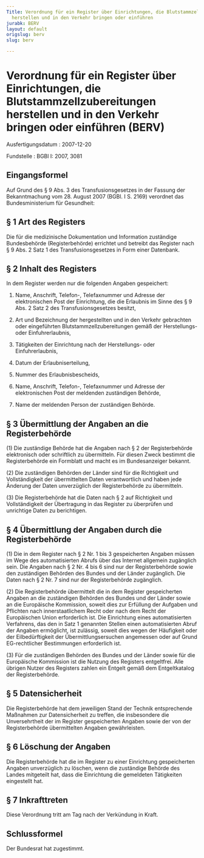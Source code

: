 ```yaml
---
Title: Verordnung für ein Register über Einrichtungen, die Blutstammzellzubereitungen
  herstellen und in den Verkehr bringen oder einführen
jurabk: BERV
layout: default
origslug: berv
slug: berv

---
```


# Verordnung für ein Register über Einrichtungen, die Blutstammzellzubereitungen herstellen und in den Verkehr bringen oder einführen (BERV)

Ausfertigungsdatum
:   2007-12-20

Fundstelle
:   BGBl I: 2007, 3081


## Eingangsformel

Auf Grund des § 9 Abs. 3 des Transfusionsgesetzes in der Fassung der
Bekanntmachung vom 28. August 2007 (BGBl. I S. 2169) verordnet das
Bundesministerium für Gesundheit:


## § 1 Art des Registers

Die für die medizinische Dokumentation und Information zuständige
Bundesbehörde (Registerbehörde) errichtet und betreibt das Register
nach § 9 Abs. 2 Satz 1 des Transfusionsgesetzes in Form einer
Datenbank.


## § 2 Inhalt des Registers

In dem Register werden nur die folgenden Angaben gespeichert:

1.  Name, Anschrift, Telefon-, Telefaxnummer und Adresse der
    elektronischen Post der Einrichtung, die die Erlaubnis im Sinne des §
    9 Abs. 2 Satz 2 des Transfusionsgesetzes besitzt,


2.  Art und Bezeichnung der hergestellten und in den Verkehr gebrachten
    oder eingeführten Blutstammzellzubereitungen gemäß der Herstellungs-
    oder Einfuhrerlaubnis,


3.  Tätigkeiten der Einrichtung nach der Herstellungs- oder
    Einfuhrerlaubnis,


4.  Datum der Erlaubniserteilung,


5.  Nummer des Erlaubnisbescheids,


6.  Name, Anschrift, Telefon-, Telefaxnummer und Adresse der
    elektronischen Post der meldenden zuständigen Behörde,


7.  Name der meldenden Person der zuständigen Behörde.





## § 3 Übermittlung der Angaben an die Registerbehörde

(1) Die zuständige Behörde hat die Angaben nach § 2 der
Registerbehörde elektronisch oder schriftlich zu übermitteln. Für
diesen Zweck bestimmt die Registerbehörde ein Formblatt und macht es
im Bundesanzeiger bekannt.

(2) Die zuständigen Behörden der Länder sind für die Richtigkeit und
Vollständigkeit der übermittelten Daten verantwortlich und haben jede
Änderung der Daten unverzüglich der Registerbehörde zu übermitteln.

(3) Die Registerbehörde hat die Daten nach § 2 auf Richtigkeit und
Vollständigkeit der Übertragung in das Register zu überprüfen und
unrichtige Daten zu berichtigen.


## § 4 Übermittlung der Angaben durch die Registerbehörde

(1) Die in dem Register nach § 2 Nr. 1 bis 3 gespeicherten Angaben
müssen im Wege des automatisierten Abrufs über das Internet allgemein
zugänglich sein. Die Angaben nach § 2 Nr. 4 bis 6 sind nur der
Registerbehörde sowie den zuständigen Behörden des Bundes und der
Länder zugänglich. Die Daten nach § 2 Nr. 7 sind nur der
Registerbehörde zugänglich.

(2) Die Registerbehörde übermittelt die in dem Register gespeicherten
Angaben an die zuständigen Behörden des Bundes und der Länder sowie an
die Europäische Kommission, soweit dies zur Erfüllung der Aufgaben und
Pflichten nach innerstaatlichem Recht oder nach dem Recht der
Europäischen Union erforderlich ist. Die Einrichtung eines
automatisierten Verfahrens, das den in Satz 1 genannten Stellen einen
automatisierten Abruf der Angaben ermöglicht, ist zulässig, soweit
dies wegen der Häufigkeit oder der Eilbedürftigkeit der
Übermittlungsersuchen angemessen oder auf Grund EG-rechtlicher
Bestimmungen erforderlich ist.

(3) Für die zuständigen Behörden des Bundes und der Länder sowie für
die Europäische Kommission ist die Nutzung des Registers entgeltfrei.
Alle übrigen Nutzer des Registers zahlen ein Entgelt gemäß dem
Entgeltkatalog der Registerbehörde.


## § 5 Datensicherheit

Die Registerbehörde hat dem jeweiligen Stand der Technik entsprechende
Maßnahmen zur Datensicherheit zu treffen, die insbesondere die
Unversehrtheit der im Register gespeicherten Angaben sowie der von der
Registerbehörde übermittelten Angaben gewährleisten.


## § 6 Löschung der Angaben

Die Registerbehörde hat die im Register zu einer Einrichtung
gespeicherten Angaben unverzüglich zu löschen, wenn die zuständige
Behörde des Landes mitgeteilt hat, dass die Einrichtung die gemeldeten
Tätigkeiten eingestellt hat.


## § 7 Inkrafttreten

Diese Verordnung tritt am Tag nach der Verkündung in Kraft.


## Schlussformel

Der Bundesrat hat zugestimmt.

